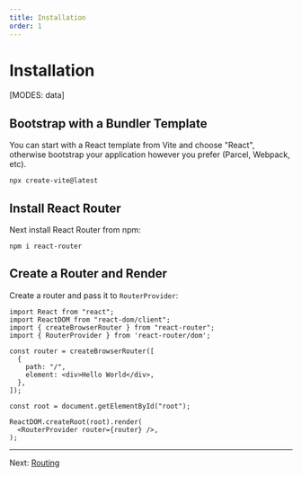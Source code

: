 ```yaml
---
title: Installation
order: 1
---
```


# Installation

[MODES: data]

## Bootstrap with a Bundler Template

You can start with a React template from Vite and choose "React", otherwise bootstrap your application however you prefer (Parcel, Webpack, etc).

```shellscript nonumber
npx create-vite@latest
```

## Install React Router

Next install React Router from npm:

```shellscript nonumber
npm i react-router
```

## Create a Router and Render

Create a router and pass it to `RouterProvider`:

```tsx lines=[1-4,9-14,19]
import React from "react";
import ReactDOM from "react-dom/client";
import { createBrowserRouter } from "react-router";
import { RouterProvider } from 'react-router/dom';

const router = createBrowserRouter([
  {
    path: "/",
    element: <div>Hello World</div>,
  },
]);

const root = document.getElementById("root");

ReactDOM.createRoot(root).render(
  <RouterProvider router={router} />,
);
```

---

Next: [Routing](./routing)
